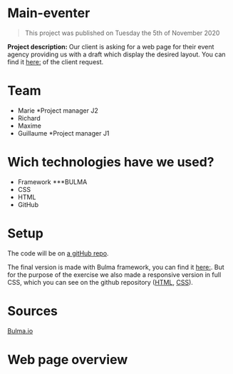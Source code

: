 # Main-eventer
> This project was published on Tuesday the 5th of November 2020
>
**Project description:**
Our client is asking for a web page for their event agency providing us with a draft which display the desired layout.
You can find it [here:](https://raw.githubusercontent.com/becodeorg/bxl-hopper-1-25/master/The%20Field/3.HTML%2BCSS/4.main_eventer/wireframe.jpg?token=APNDZOS6X72YST34SRAOLBK7VJFDO) of the client request.

# Team

* Marie      *Project manager J2
* Richard
* Maxime
* Guillaume *Project manager J1


# Wich technologies have we used?

* Framework ***BULMA
* CSS
* HTML
* GitHub

# Setup

The code will be on [a gitHub repo](https://github.com/G-uillaume/Main-eventer).

The final version is made with Bulma framework, you can find it [here:](https://g-uillaume.github.io/Main-eventer). But for the purpose of the exercise we also made a responsive version in full CSS, which you can see on the github repository ([HTML](responsive.html), [CSS](responsive.css)).

# Sources

[Bulma.io](https://bulma.io)

# Web page overview
